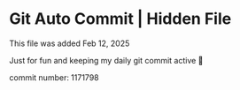 # Git Auto Commit | Hidden File

This file was added Feb 12, 2025

Just for fun and keeping my daily git commit active 🤪

commit number: 1171798
